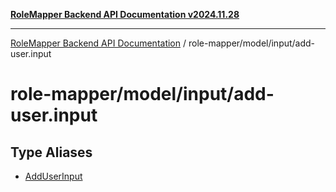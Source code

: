 [**RoleMapper Backend API Documentation v2024.11.28**](../../../../README.md)

***

[RoleMapper Backend API Documentation](../../../../modules.md) / role-mapper/model/input/add-user.input

# role-mapper/model/input/add-user.input

## Type Aliases

- [AddUserInput](type-aliases/AddUserInput.md)
